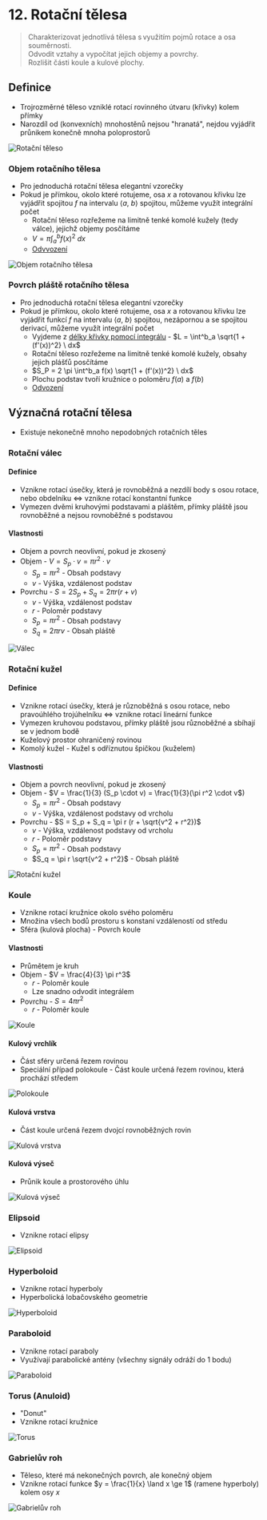 # 12. Rotační tělesa

> Charakterizovat jednotlivá tělesa s využitím pojmů rotace a osa souměrnosti. \
> Odvodit vztahy a vypočítat jejich objemy a povrchy. \
> Rozlišit části koule a kulové plochy.

## Definice

- Trojrozměrné těleso vzniklé rotací rovinného útvaru (křivky) kolem přímky
- Narozdíl od (konvexních) mnohostěnů nejsou "hranatá", nejdou vyjádřit průnikem konečně mnoha poloprostorů

![Rotační těleso](./rotacni_teleso.png)

### Objem rotačního tělesa

- Pro jednoduchá rotační tělesa elegantní vzorečky
- Pokud je přímkou, okolo které rotujeme, osa $x$ a rotovanou křivku lze vyjádřit spojitou $f$ na intervalu $\langle a, \ b \rangle$ spojitou, můžeme využít integrální počet
  - Rotační těleso rozřežeme na limitně tenké komolé kužely (tedy válce), jejichž objemy posčítáme
  - $V = \pi \int^b_a f (x) ^2 \ dx$
  - [Odvvození](http://mdg.vsb.cz/portal/m2/kapitoly/kapitola_3_3.pdf)

![Objem rotačního tělesa](./objem_rotacniho_telesa.png)

### Povrch pláště rotačního tělesa

- Pro jednoduchá rotační tělesa elegantní vzorečky
- Pokud je přímkou, okolo které rotujeme, osa $x$ a rotovanou křivku lze vyjádřit funkcí $f$ na intervalu $\langle a, \ b \rangle$ spojitou, nezápornou a se spojitou derivací, můžeme využít integrální počet
  - Vyjdeme z [délky křivky pomocí integrálu](../24/_.md#d%C3%A9lka-k%C5%99ivky-pomoc%C3%AD-integr%C3%A1lu) - $L = \int^b_a \sqrt{1 + (f'(x))^2} \ dx$
  - Rotační těleso rozřežeme na limitně tenké komolé kužely, obsahy jejich plášťů posčítáme
  - $S_P = 2 \pi \int^b_a f(x) \sqrt{1 + (f'(x))^2} \ dx$
  - Plochu podstav tvoří kružnice o poloměru $f(a)$ a $f(b)$
  - [Odvození](http://mdg.vsb.cz/portal/m2/kapitoly/kapitola_3_4.pdf)

## Význačná rotační tělesa

- Existuje nekonečně mnoho nepodobných rotačních těles

### Rotační válec

#### Definice

- Vznikne rotací úsečky, která je rovnoběžná a nezdílí body s osou rotace, nebo obdelníku $\iff$ vznikne rotací konstantní funkce
- Vymezen dvěmi kruhovými podstavami a pláštěm, přímky pláště jsou rovnoběžné a nejsou rovnoběžné s podstavou

#### Vlastnosti

- Objem a povrch neovlivní, pokud je zkosený
- Objem - $V = S_p \cdot v = \pi r^2 \cdot v$
  - $S_p = \pi r^2$ - Obsah podstavy
  - $v$ - Výška, vzdálenost podstav
- Povrchu - $S = 2 S_p + S_q = 2 \pi r (r + v)$
  - $v$ - Výška, vzdálenost podstav
  - $r$ - Poloměr podstavy
  - $S_p = \pi r^2$ - Obsah podstavy
  - $S_q = 2 \pi r v$ - Obsah pláště

![Válec](./valec.png)

### Rotační kužel

#### Definice

- Vznikne rotací úsečky, která je různoběžná s osou rotace, nebo pravoúhlého trojúhelníku $\iff$ vznikne rotací lineární funkce
- Vymezen kruhovou podstavou, přímky pláště jsou různoběžné a sbíhají se v jednom bodě
- Kuželový prostor ohraničený rovinou
- Komolý kužel - Kužel s odříznutou špičkou (kuželem)

#### Vlastnosti

- Objem a povrch neovlivní, pokud je zkosený
- Objem - $V = \frac{1}{3} (S_p \cdot v) = \frac{1}{3}(\pi r^2 \cdot v$)
  - $S_p = \pi r^2$ - Obsah podstavy
  - $v$ - Výška, vzdálenost podstavy od vrcholu
- Povrchu - $S = S_p + S_q =  \pi r (r + \sqrt{v^2 + r^2})$
  - $v$ - Výška, vzdálenost podstavy od vrcholu
  - $r$ - Poloměr podstavy
  - $S_p = \pi r^2$ - Obsah podstavy
  - $S_q = \pi r \sqrt{v^2 + r^2}$ - Obsah pláště

![Rotační kužel](./rotacni_kuzel.png)

### Koule

- Vznikne rotací kružnice okolo svého poloměru
- Množina všech bodů prostoru s konstaní vzdáleností od středu
- Sféra (kulová plocha) - Povrch koule

#### Vlastnosti

- Průmětem je kruh
- Objem - $V = \frac{4}{3} \pi r^3$
  - $r$ - Poloměr koule
  - Lze snadno odvodit integrálem
- Povrchu - $S = 4 \pi r^2$
  - $r$ - Poloměr koule

![Koule](./koule.png)

#### Kulový vrchlík

- Část sféry určená řezem rovinou
- Speciální případ polokoule - Část koule určená řezem rovinou, která prochází středem

![Polokoule](./polokoule.png)

#### Kulová vrstva

- Část koule určená řezem dvojcí rovnoběžných rovin

![Kulová vrstva](./kulova_vrstva.png)

#### Kulová výseč

- Průnik koule a prostorového úhlu

![Kulová výseč](./kulova_vysec.png)

### Elipsoid

- Vznikne rotací elipsy

![Elipsoid](./elipsoid.png)

### Hyperboloid

- Vznikne rotací hyperboly
- Hyperbolická lobačovského geometrie

![Hyperboloid](./hyperboloid.png)

### Paraboloid

- Vznikne rotací paraboly
- Využívají parabolické antény (všechny signály odráží do 1 bodu)

![Paraboloid](./paraboloid.png)

### Torus (Anuloid)

- "Donut"
- Vznikne rotací kružnice

![Torus](./torus.png)

### Gabrielův roh

- Těleso, které má nekonečných povrch, ale konečný objem
- Vznikne rotací funkce $y = \frac{1}{x} \land x \ge 1$ (ramene hyperboly) kolem osy $x$

![Gabrielův roh](./grabrieluv_roh.png)
